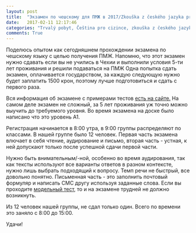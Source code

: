 ```yaml
---
layout: post
title:  "Экзамен по чешскому для ПМЖ в 2017/Zkouška z českého jazyka pro trvalý pobyt"
date:   2017-02-11 12:17:46
categories: "Trvalý pobyt, Čeština pro cizince, zkouška z českého jazyka pro trvalý pobyt"
comments: True
---
```


Поделюсь опытом как сегодняшнем прохождении экзамена по чешскому языку с целью получения ПМЖ. Напомню, что этот экзамен нужно сдавать если вы не учились в Чехии и выполнили условия 5-ти лет проживания и решили подаваться на ПМЖ
Одна попытка сдать экзамен, оплачивается государством, за каждую следующую нужно будет заплатить 1500 крон, поэтому лучше подготовиться и сдать с первого раза.
<!--more-->

Вся информация об экзамене с примерами тестов <a href="http://trvaly-pobyt.cestina-pro-cizince.cz/?p=&hl=ru_RU" target="_blank">есть на сайте.</a>
На самом деле экзамен не сложный, за 5 лет проживания уж точно можно выучить до требуемого уровня. Во время экзамена на доске было написано что это уровень А1.

Регистрация начинается в 8:00 утра, в 9:00 группы распределяют по классами. В нашей группе было 12 человек.
Первая часть экзамена влючает в себя чтение, аудирование и письмо, вторая часть - устная, к ней допускают только после успешной сдачи первой части.

Нужно быть внимательным/-ной, особенно во время аудирования, так как тексты используют все варианты ответов в разном контексте, нужно лишь выбрать подходящий к вопросу. Темп речи не быстрый, все довольно понятно.
Письменная часть - это заполнить почтовый формуляр и написать СМС другу используя заданные слова. Если вы проходите <a href="http://trvaly-pobyt.cestina-pro-cizince.cz/?p=interaktivni-modelovy-test-2016&hl=ru_RU" target="_blank"/>модельный тест</a>, то и на экзамене трудней не должно возникнуть.

Из 12 человек нашей группы, не сдал только один.
Всего по времени это заняло с 8:00 до 15:00.

Удачи!

